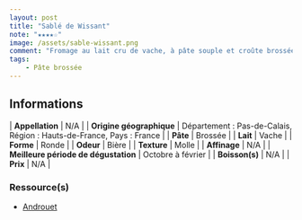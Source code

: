 ```yaml
---
layout: post
title: "Sablé de Wissant"
note: "★★★★☆"
image: /assets/sable-wissant.png
comment: "Fromage au lait cru de vache, à pâte souple et croûte brossée à la bière blanche de Wissant. La chapelure dans laquelle il est roulé capte tous les arômes de la bière et nous les restitue au moment de la dégustation. Excellente découverte !"
tags: 
    - Pâte brossée
---
```


## Informations

| **Appellation** | N/A |
| **Origine géographique** | Département : Pas-de-Calais, Région : Hauts-de-France, Pays : France   |
| **Pâte** | Brossée |
| **Lait** | Vache |
| **Forme** | Ronde |
| **Odeur** | Bière |
| **Texture** | Molle |
| **Affinage** | N/A |
| **Meilleure période de dégustation** | Octobre à février |
| **Boisson(s)** | N/A |
| **Prix** | N/A |

### Ressource(s)
* [Androuet](http://www.androuet.com/Sablé-de-Wissant-1002.html)